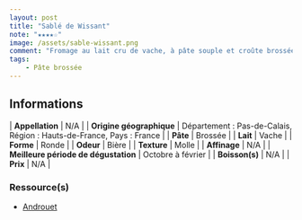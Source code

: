 ```yaml
---
layout: post
title: "Sablé de Wissant"
note: "★★★★☆"
image: /assets/sable-wissant.png
comment: "Fromage au lait cru de vache, à pâte souple et croûte brossée à la bière blanche de Wissant. La chapelure dans laquelle il est roulé capte tous les arômes de la bière et nous les restitue au moment de la dégustation. Excellente découverte !"
tags: 
    - Pâte brossée
---
```


## Informations

| **Appellation** | N/A |
| **Origine géographique** | Département : Pas-de-Calais, Région : Hauts-de-France, Pays : France   |
| **Pâte** | Brossée |
| **Lait** | Vache |
| **Forme** | Ronde |
| **Odeur** | Bière |
| **Texture** | Molle |
| **Affinage** | N/A |
| **Meilleure période de dégustation** | Octobre à février |
| **Boisson(s)** | N/A |
| **Prix** | N/A |

### Ressource(s)
* [Androuet](http://www.androuet.com/Sablé-de-Wissant-1002.html)